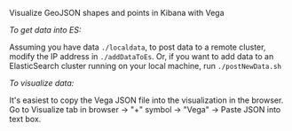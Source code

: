 Visualize GeoJSON shapes and points in Kibana with Vega


*To get data into ES:*

Assuming you have data `./localdata`, to post data to a remote cluster, modify the IP address in `./addDataToEs`. Or, if you want to add data to an ElasticSearch cluster running on your local machine, run `./postNewData.sh`

*To visualize data:*

It's easiest to copy the Vega JSON file into the visualization in the browser. Go to Visualize tab in browser -> "+" symbol -> "Vega" -> Paste JSON into text box.
